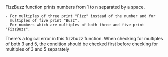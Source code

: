 FizzBuzz function prints numbers from 1 to n separated by a space.

    - For multiples of three print "Fizz" instead of the number and for
      multiples of five print "Buzz".
    - For numbers which are multiples of both three and five print "FizzBuzz".
There's a logical error in this fizzbuzz function. When checking for multiples of both 3 and 5, the condition should be checked first before checking for multiples of 3 and 5 separately